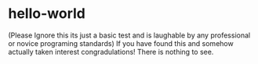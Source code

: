 hello-world
===========

(Please Ignore this its just a basic test and is laughable by any professional or novice programing standards) 
If you have found this and somehow actually taken interest congradulations! There is nothing to see.
